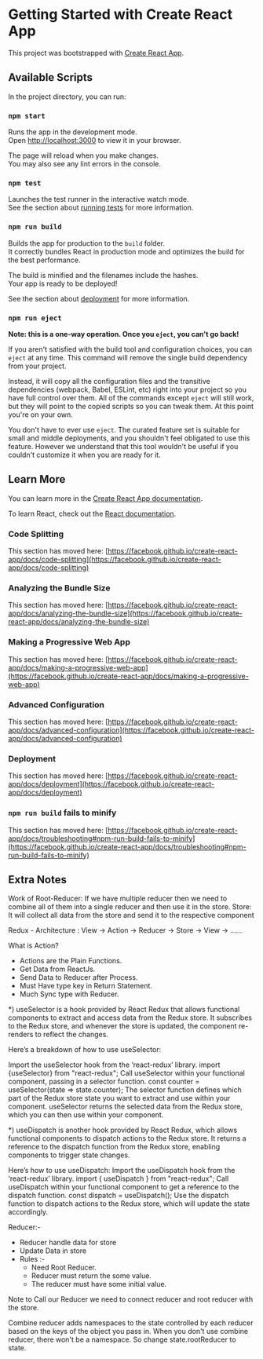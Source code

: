 # Getting Started with Create React App

This project was bootstrapped with [Create React App](https://github.com/facebook/create-react-app).

## Available Scripts

In the project directory, you can run:

### `npm start`

Runs the app in the development mode.\
Open [http://localhost:3000](http://localhost:3000) to view it in your browser.

The page will reload when you make changes.\
You may also see any lint errors in the console.

### `npm test`

Launches the test runner in the interactive watch mode.\
See the section about [running tests](https://facebook.github.io/create-react-app/docs/running-tests) for more information.

### `npm run build`

Builds the app for production to the `build` folder.\
It correctly bundles React in production mode and optimizes the build for the best performance.

The build is minified and the filenames include the hashes.\
Your app is ready to be deployed!

See the section about [deployment](https://facebook.github.io/create-react-app/docs/deployment) for more information.

### `npm run eject`

**Note: this is a one-way operation. Once you `eject`, you can't go back!**

If you aren't satisfied with the build tool and configuration choices, you can `eject` at any time. This command will remove the single build dependency from your project.

Instead, it will copy all the configuration files and the transitive dependencies (webpack, Babel, ESLint, etc) right into your project so you have full control over them. All of the commands except `eject` will still work, but they will point to the copied scripts so you can tweak them. At this point you're on your own.

You don't have to ever use `eject`. The curated feature set is suitable for small and middle deployments, and you shouldn't feel obligated to use this feature. However we understand that this tool wouldn't be useful if you couldn't customize it when you are ready for it.

## Learn More

You can learn more in the [Create React App documentation](https://facebook.github.io/create-react-app/docs/getting-started).

To learn React, check out the [React documentation](https://reactjs.org/).

### Code Splitting

This section has moved here: [https://facebook.github.io/create-react-app/docs/code-splitting](https://facebook.github.io/create-react-app/docs/code-splitting)

### Analyzing the Bundle Size

This section has moved here: [https://facebook.github.io/create-react-app/docs/analyzing-the-bundle-size](https://facebook.github.io/create-react-app/docs/analyzing-the-bundle-size)

### Making a Progressive Web App

This section has moved here: [https://facebook.github.io/create-react-app/docs/making-a-progressive-web-app](https://facebook.github.io/create-react-app/docs/making-a-progressive-web-app)

### Advanced Configuration

This section has moved here: [https://facebook.github.io/create-react-app/docs/advanced-configuration](https://facebook.github.io/create-react-app/docs/advanced-configuration)

### Deployment

This section has moved here: [https://facebook.github.io/create-react-app/docs/deployment](https://facebook.github.io/create-react-app/docs/deployment)

### `npm run build` fails to minify

This section has moved here: [https://facebook.github.io/create-react-app/docs/troubleshooting#npm-run-build-fails-to-minify](https://facebook.github.io/create-react-app/docs/troubleshooting#npm-run-build-fails-to-minify)


## Extra Notes
Work of Root-Reducer: If we have multiple reducer then we need to combine all of them into a single reducer and then use it in the store. 
Store: It will collect all data from the store and send it to the respective component


Redux - Architecture : View -> Action -> Reducer -> Store -> View -> ......

What is Action?
- Actions are the Plain Functions.
- Get Data from ReactJs.
- Send Data to Reducer after Process.
- Must Have type key in Return Statement.
- Much Sync type with Reducer.


*) useSelector is a hook provided by React Redux that allows functional components to extract and access data from the Redux store. It subscribes to the Redux store, and whenever the store is updated, the component re-renders to reflect the changes.

Here’s a breakdown of how to use useSelector:

Import the useSelector hook from the ‘react-redux’ library.
import {useSelector} from "react-redux";
Call useSelector within your functional component, passing in a selector function.
const counter = useSelector(state => state.counter);
The selector function defines which part of the Redux store state you want to extract and use within your component.
useSelector returns the selected data from the Redux store, which you can then use within your component.

*) useDispatch is another hook provided by React Redux, which allows functional components to dispatch actions to the Redux store. It returns a reference to the dispatch function from the Redux store, enabling components to trigger state changes.

Here’s how to use useDispatch:
Import the useDispatch hook from the ‘react-redux’ library.
import { useDispatch } from "react-redux";
Call useDispatch within your functional component to get a reference to the dispatch function.
const dispatch = useDispatch();
Use the dispatch function to dispatch actions to the Redux store, which will update the state accordingly.


Reducer:-
- Reducer handle data for store
- Update Data in store
- Rules :-
	- Need Root Reducer.
	- Reducer must return the some value.
	- The reducer must have some initial value.

Note to Call our Reducer we need to connect reducer and root reducer with the store.

Combine reducer adds namespaces to the state controlled by each reducer based on the keys of the object you pass in. When you don't use combine reducer, there won't be a namespace. So change state.rootReducer to state.